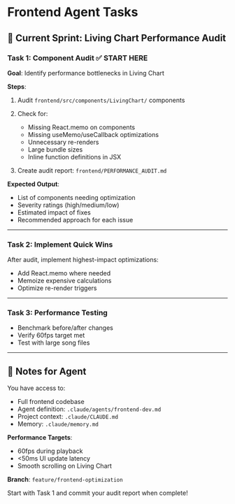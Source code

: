 # Frontend Agent Tasks

## 🎯 Current Sprint: Living Chart Performance Audit

### Task 1: Component Audit ✅ START HERE
**Goal**: Identify performance bottlenecks in Living Chart

**Steps**:
1. Audit `frontend/src/components/LivingChart/` components
2. Check for:
   - Missing React.memo on components
   - Missing useMemo/useCallback optimizations
   - Unnecessary re-renders
   - Large bundle sizes
   - Inline function definitions in JSX

3. Create audit report: `frontend/PERFORMANCE_AUDIT.md`

**Expected Output**:
- List of components needing optimization
- Severity ratings (high/medium/low)
- Estimated impact of fixes
- Recommended approach for each issue

---

### Task 2: Implement Quick Wins
After audit, implement highest-impact optimizations:
- Add React.memo where needed
- Memoize expensive calculations
- Optimize re-render triggers

---

### Task 3: Performance Testing
- Benchmark before/after changes
- Verify 60fps target met
- Test with large song files

---

## 📝 Notes for Agent

You have access to:
- Full frontend codebase
- Agent definition: `.claude/agents/frontend-dev.md`
- Project context: `.claude/CLAUDE.md`
- Memory: `.claude/memory.md`

**Performance Targets**:
- 60fps during playback
- <50ms UI update latency
- Smooth scrolling on Living Chart

**Branch**: `feature/frontend-optimization`

Start with Task 1 and commit your audit report when complete!